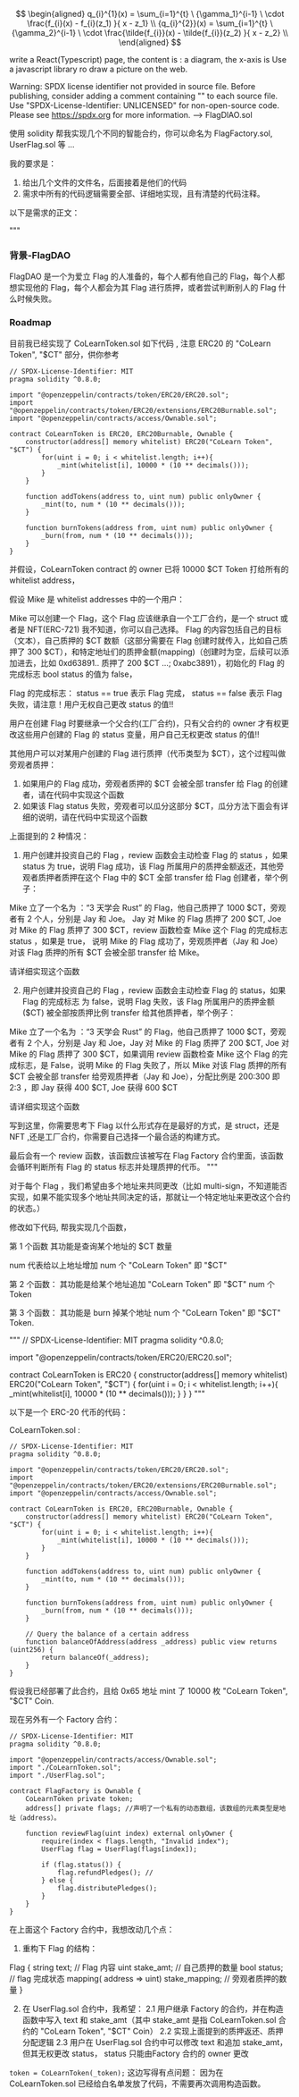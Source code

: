 $$
\begin{aligned}
q_{i}^{1}(x) = \sum_{i=1}^{t} \ {\gamma_1}^{i-1} \ \cdot \frac{f_{i}(x) - f_{i}(z_1) }{ x - z_1} \\
{q_{i}^{2}}(x) = \sum_{i=1}^{t} \ {\gamma_2}^{i-1} \ \cdot \frac{\tilde{f_{i}}(x) - \tilde{f_{i}}(z_2) }{ x - z_2} \\
\end{aligned}
$$


write a React(Typescript) page, the content is :
a diagram, the x-axis is 
Use a javascript library ro draw a picture on the web.

Warning: SPDX license identifier not provided in source file. Before publishing, consider adding a comment containing "" to each source file. Use "SPDX-License-Identifier: UNLICENSED" for non-open-source code. Please see https://spdx.org for more information.
--> FlagDlAO.sol





使用 solidity 帮我实现几个不同的智能合约，你可以命名为 FlagFactory.sol, UserFlag.sol 等 ...

我的要求是：
1. 给出几个文件的文件名，后面接着是他们的代码
2. 需求中所有的代码逻辑需要全部、详细地实现，且有清楚的代码注释。

以下是需求的正文：

"""
### 背景-FlagDAO

FlagDAO 是一个为爱立 Flag 的人准备的，每个人都有他自己的 Flag，每个人都想实现他的 Flag，每个人都会为其 Flag 进行质押，或者尝试判断别人的 Flag 什么时候失败。

### Roadmap

目前我已经实现了 CoLearnToken.sol 如下代码 , 注意 ERC20 的 "CoLearn Token", "$CT" 部分，供你参考

```solidity
// SPDX-License-Identifier: MIT
pragma solidity ^0.8.0;

import "@openzeppelin/contracts/token/ERC20/ERC20.sol";
import "@openzeppelin/contracts/token/ERC20/extensions/ERC20Burnable.sol";
import "@openzeppelin/contracts/access/Ownable.sol";

contract CoLearnToken is ERC20, ERC20Burnable, Ownable {
    constructor(address[] memory whitelist) ERC20("CoLearn Token", "$CT") {
        for(uint i = 0; i < whitelist.length; i++){
            _mint(whitelist[i], 10000 * (10 ** decimals()));
        }
    }

    function addTokens(address to, uint num) public onlyOwner {
        _mint(to, num * (10 ** decimals()));
    }

    function burnTokens(address from, uint num) public onlyOwner {
        _burn(from, num * (10 ** decimals()));
    }
}
```

并假设，CoLearnToken contract 的 owner 已将 10000 $CT Token 打给所有的 whitelist address，

假设 Mike 是 whitelist addresses 中的一个用户：

Mike 可以创建一个 Flag，这个 Flag 应该继承自一个工厂合约，是一个 struct 或者是 NFT(ERC-721) 我不知道，你可以自己选择。
Flag 的内容包括自己的目标（文本），自己质押的 $CT 数额（这部分需要在 Flag 创建时就传入，比如自己质押了 300 $CT），和特定地址们的质押金额(mapping)（创建时为空，后续可以添加进去，比如 0xd63891.. 质押了 200 $CT ...;  0xabc3891），初始化的 Flag 的完成标志 bool status 的值为 false，

Flag 的完成标志： status == true 表示 Flag 完成， status == false 表示 Flag 失败，请注意！用户无权自己更改 status 的值!! 

用户在创建 Flag 时要继承一个父合约(工厂合约)，只有父合约的 owner 才有权更改这些用户创建的 Flag 的 status 变量，用户自己无权更改 status 的值!!

其他用户可以对某用户创建的 Flag 进行质押（代币类型为 $CT），这个过程叫做旁观者质押：
1. 如果用户的 Flag 成功，旁观者质押的 $CT 会被全部 transfer 给 Flag 的创建者，请在代码中实现这个函数
2. 如果该 Flag status 失败，旁观者可以瓜分这部分 $CT，瓜分方法下面会有详细的说明，请在代码中实现这个函数


上面提到的 2 种情况：

1. 用户创建并投资自己的 Flag ，review 函数会主动检查 Flag 的 status ，如果 status 为 true，说明 Flag 成功，该 Flag 所属用户的质押金额返还，其他旁观者质押者质押在这个 Flag 中的 $CT 全部 transfer 给 Flag 创建者，举个例子：

Mike 立了一个名为 ：“3 天学会 Rust” 的 Flag，他自己质押了 1000 $CT，旁观者有 2 个人，分别是 Jay 和 Joe。 Jay 对 Mike 的 Flag 质押了 200 $CT, Joe 对 Mike 的 Flag 质押了 300 $CT，review 函数检查 Mike 这个 Flag 的完成标志 status ，如果是 true， 说明 Mike 的 Flag 成功了，旁观质押者（Jay 和 Joe） 对该 Flag 质押的所有 $CT 会被全部 transfer 给 Mike。

请详细实现这个函数


2. 用户创建并投资自己的 Flag ，review 函数会主动检查 Flag 的 status，如果 Flag 的完成标志 为 false，说明 Flag 失败，该 Flag 所属用户的质押金额($CT) 被全部按质押比例 transfer 给其他质押者，举个例子：

Mike 立了一个名为 ：“3 天学会 Rust” 的 Flag，他自己质押了 1000 $CT，旁观者有 2 个人，分别是 Jay 和 Joe，Jay 对 Mike 的 Flag 质押了 200 $CT, Joe 对 Mike 的 Flag 质押了 300 $CT，如果调用 review 函数检查 Mike 这个 Flag 的完成标志，是 False，说明 Mike 的 Flag 失败了，所以 Mike 对该 Flag 质押的所有 $CT 会被全部 transfer 给旁观质押者（Jay 和 Joe），分配比例是 200:300 即 2:3 ，即 Jay 获得 400 $CT, Joe 获得 600 $CT

请详细实现这个函数

写到这里，你需要思考下 Flag 以什么形式存在是最好的方式，是 struct，还是 NFT ,还是工厂合约，你需要自己选择一个最合适的构建方式。


最后会有一个 review 函数，该函数应该被写在 Flag Factory 合约里面，该函数会循环判断所有 Flag 的 status 标志并处理质押的代币。
"""




对于每个 Flag ，我们希望由多个地址来共同更改（比如 multi-sign，不知道能否实现，如果不能实现多个地址共同决定的话，那就让一个特定地址来更改这个合约的状态。）








修改如下代码, 帮我实现几个函数，

第 1 个函数
其功能是查询某个地址的 $CT 数量

num 代表给以上地址增加 num 个 "CoLearn Token" 即 "$CT"

第 2 个函数：
其功能是给某个地址追加 "CoLearn Token" 即 "$CT" num 个 Token

第 3 个函数：
其功能是 burn 掉某个地址 num 个 "CoLearn Token" 即 "$CT"  Token.


"""
// SPDX-License-Identifier: MIT
pragma solidity ^0.8.0;

import "@openzeppelin/contracts/token/ERC20/ERC20.sol";

contract CoLearnToken is ERC20 {
    constructor(address[] memory whitelist) ERC20("CoLearn Token", "$CT") {
        for(uint i = 0; i < whitelist.length; i++){
            _mint(whitelist[i], 10000 * (10 ** decimals()));
        }
    }
}
"""








以下是一个 ERC-20 代币的代码：

CoLearnToken.sol :
```solidity
// SPDX-License-Identifier: MIT
pragma solidity ^0.8.0;

import "@openzeppelin/contracts/token/ERC20/ERC20.sol";
import "@openzeppelin/contracts/token/ERC20/extensions/ERC20Burnable.sol";
import "@openzeppelin/contracts/access/Ownable.sol";

contract CoLearnToken is ERC20, ERC20Burnable, Ownable {
    constructor(address[] memory whitelist) ERC20("CoLearn Token", "$CT") {
        for(uint i = 0; i < whitelist.length; i++){
            _mint(whitelist[i], 10000 * (10 ** decimals()));
        }
    }

    function addTokens(address to, uint num) public onlyOwner {
        _mint(to, num * (10 ** decimals()));
    }

    function burnTokens(address from, uint num) public onlyOwner {
        _burn(from, num * (10 ** decimals()));
    }

    // Query the balance of a certain address
    function balanceOfAddress(address _address) public view returns (uint256) {
        return balanceOf(_address);
    }
}
```
假设我已经部署了此合约，且给 0x65 地址 mint 了 10000 枚 "CoLearn Token", "$CT" Coin.


现在另外有一个 Factory 合约：

```
// SPDX-License-Identifier: MIT
pragma solidity ^0.8.0;

import "@openzeppelin/contracts/access/Ownable.sol";
import "./CoLearnToken.sol";
import "./UserFlag.sol";

contract FlagFactory is Ownable {
    CoLearnToken private token;
    address[] private flags; //声明了一个私有的动态数组，该数组的元素类型是地址（address）。

    function reviewFlag(uint index) external onlyOwner {
        require(index < flags.length, "Invalid index");
        UserFlag flag = UserFlag(flags[index]);

        if (flag.status()) {
            flag.refundPledges(); //
        } else {
            flag.distributePledges();
        }
    }
}
```

在上面这个 Factory 合约中，我想改动几个点：

1. 重构下 Flag 的结构：

Flag {
    string text; // Flag 内容
    uint stake_amt; // 自己质押的数量
    bool status;  // flag 完成状态
    mapping( address => uint) stake_mapping; // 旁观者质押的数量
}

2. 在 UserFlag.sol 合约中，我希望：
2.1 用户继承 Factory 的合约，并在构造函数中写入 text 和 stake_amt（其中 stake_amt 是指 CoLearnToken.sol 合约的 "CoLearn Token", "$CT" Coin）
2.2 实现上面提到的质押返还、质押分配逻辑
2.3 用户在 UserFlag.sol 合约中可以修改 text 和追加 stake_amt，但其无权更改 status， status 只能由Factory 合约的 owner 更改


`token = CoLearnToken(_token);` 这边写得有点问题： 因为在 CoLearnToken.sol 已经给白名单发放了代码，不需要再次调用构造函数。

